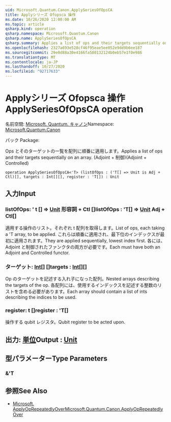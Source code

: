 ```yaml
---
uid: Microsoft.Quantum.Canon.ApplySeriesOfOpsCA
title: Applyシリーズ Ofopsca 操作
ms.date: 10/26/2020 12:00:00 AM
ms.topic: article
qsharp.kind: operation
qsharp.namespace: Microsoft.Quantum.Canon
qsharp.name: ApplySeriesOfOpsCA
qsharp.summary: Applies a list of ops and their targets sequentially on an array. (Adjoint + Controlled)
ms.openlocfilehash: 2327a693e528cf46f95eae5ee052e9dd9b6ee187
ms.sourcegitcommit: 29e0d88a30e4166fa580132124b0eb57e1f0e986
ms.translationtype: MT
ms.contentlocale: ja-JP
ms.lasthandoff: 10/27/2020
ms.locfileid: "92717633"
---
```

# <a name="applyseriesofopsca-operation"></a><span data-ttu-id="50915-102">Applyシリーズ Ofopsca 操作</span><span class="sxs-lookup"><span data-stu-id="50915-102">ApplySeriesOfOpsCA operation</span></span>

<span data-ttu-id="50915-103">名前空間: [Microsoft. Quantum. キャノン](xref:Microsoft.Quantum.Canon)</span><span class="sxs-lookup"><span data-stu-id="50915-103">Namespace: [Microsoft.Quantum.Canon](xref:Microsoft.Quantum.Canon)</span></span>

<span data-ttu-id="50915-104">パック [](https://nuget.org/packages/)</span><span class="sxs-lookup"><span data-stu-id="50915-104">Package: [](https://nuget.org/packages/)</span></span>


<span data-ttu-id="50915-105">Ops とそのターゲットの一覧を配列に順番に適用します。</span><span class="sxs-lookup"><span data-stu-id="50915-105">Applies a list of ops and their targets sequentially on an array.</span></span> <span data-ttu-id="50915-106">(Adjoint + 制御)</span><span class="sxs-lookup"><span data-stu-id="50915-106">(Adjoint + Controlled)</span></span>

```qsharp
operation ApplySeriesOfOpsCA<'T> (listOfOps : ('T[] => Unit is Adj + Ctl)[], targets : Int[][], register : 'T[]) : Unit
```


## <a name="input"></a><span data-ttu-id="50915-107">入力</span><span class="sxs-lookup"><span data-stu-id="50915-107">Input</span></span>

### <a name="listofops--t--unit-adj--ctl"></a><span data-ttu-id="50915-108">listOfOps: ' t [] => [Unit](xref:microsoft.quantum.lang-ref.unit) 形容詞 + Ctl []</span><span class="sxs-lookup"><span data-stu-id="50915-108">listOfOps : 'T[] => [Unit](xref:microsoft.quantum.lang-ref.unit) Adj + Ctl[]</span></span>

<span data-ttu-id="50915-109">適用する操作のリスト。それぞれ t 配列を取得します。</span><span class="sxs-lookup"><span data-stu-id="50915-109">List of ops, each taking a 'T array, to be applied.</span></span> <span data-ttu-id="50915-110">これらは順番に適用され、最下位のインデックスが最初に適用されます。</span><span class="sxs-lookup"><span data-stu-id="50915-110">They are applied sequentially, lowest index first.</span></span>
<span data-ttu-id="50915-111">各には、Adjoint と制御されたファンクタの両方が必要です。</span><span class="sxs-lookup"><span data-stu-id="50915-111">Each must have both an Adjoint and Controlled functor.</span></span>


### <a name="targets--int"></a><span data-ttu-id="50915-112">ターゲット: [Int](xref:microsoft.quantum.lang-ref.int)[] []</span><span class="sxs-lookup"><span data-stu-id="50915-112">targets : [Int](xref:microsoft.quantum.lang-ref.int)[][]</span></span>

<span data-ttu-id="50915-113">Op のターゲットを記述する入れ子になった配列。</span><span class="sxs-lookup"><span data-stu-id="50915-113">Nested arrays describing the targets of the op.</span></span> <span data-ttu-id="50915-114">各配列には、使用するインデックスを記述する整数のリストを含める必要があります。</span><span class="sxs-lookup"><span data-stu-id="50915-114">Each array should contain a list of ints describing the indices to be used.</span></span>


### <a name="register--t"></a><span data-ttu-id="50915-115">register: t []</span><span class="sxs-lookup"><span data-stu-id="50915-115">register : 'T[]</span></span>

<span data-ttu-id="50915-116">操作する qubit レジスタ。</span><span class="sxs-lookup"><span data-stu-id="50915-116">Qubit register to be acted upon.</span></span>



## <a name="output--unit"></a><span data-ttu-id="50915-117">出力: [単位](xref:microsoft.quantum.lang-ref.unit)</span><span class="sxs-lookup"><span data-stu-id="50915-117">Output : [Unit](xref:microsoft.quantum.lang-ref.unit)</span></span>



## <a name="type-parameters"></a><span data-ttu-id="50915-118">型パラメーター</span><span class="sxs-lookup"><span data-stu-id="50915-118">Type Parameters</span></span>

### <a name="t"></a><span data-ttu-id="50915-119">&</span><span class="sxs-lookup"><span data-stu-id="50915-119">'T</span></span>



## <a name="see-also"></a><span data-ttu-id="50915-120">参照</span><span class="sxs-lookup"><span data-stu-id="50915-120">See Also</span></span>

- [<span data-ttu-id="50915-121">Microsoft. ApplyOpRepeatedlyOver</span><span class="sxs-lookup"><span data-stu-id="50915-121">Microsoft.Quantum.Canon.ApplyOpRepeatedlyOver</span></span>](xref:Microsoft.Quantum.Canon.ApplyOpRepeatedlyOver)